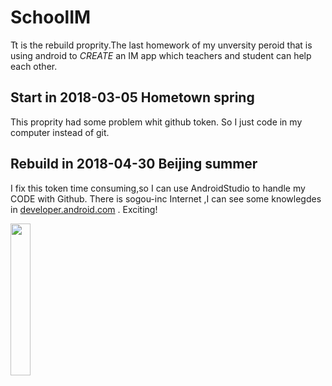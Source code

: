 # SchoolIM
Tt is the rebuild proprity.The last homework of my unversity peroid that is using android to *CREATE* an IM app which teachers and student can help each other.

## Start in 2018-03-05 Hometown spring
This proprity had some problem whit github token. So I just code in my computer instead of git.
## Rebuild in 2018-04-30 Beijing summer
I fix this token time consuming,so I can use AndroidStudio to handle my CODE with Github.
There is sogou-inc Internet ,I can see some knowlegdes in [developer.android.com](https://developer.android.com/studio/command-line/adb) .
Exciting!

<img src="https://img1.doubanio.com/view/photo/l/public/p2518374288.webp" width="25%" height="25%">
